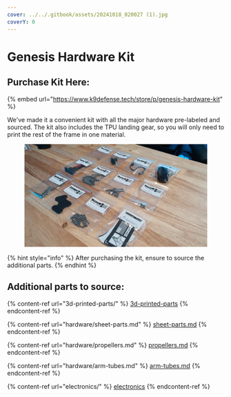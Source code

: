 ```yaml
---
cover: ../../.gitbook/assets/20241018_020027 (1).jpg
coverY: 0
---
```


# Genesis Hardware Kit

## Purchase Kit Here:

{% embed url="https://www.k9defense.tech/store/p/genesis-hardware-kit" %}

We've made it a convenient kit with all the major hardware pre-labeled and sourced. The kit also includes the TPU landing gear, so you will only need to print the rest of the frame in one material.

<figure><img src="../../.gitbook/assets/20241018_020050.jpg" alt=""><figcaption></figcaption></figure>

{% hint style="info" %}
After purchasing the kit, ensure to source the additional parts.
{% endhint %}

## Additional parts to source:&#x20;

{% content-ref url="3d-printed-parts/" %}
[3d-printed-parts](3d-printed-parts/)
{% endcontent-ref %}

{% content-ref url="hardware/sheet-parts.md" %}
[sheet-parts.md](hardware/sheet-parts.md)
{% endcontent-ref %}

{% content-ref url="hardware/propellers.md" %}
[propellers.md](hardware/propellers.md)
{% endcontent-ref %}

{% content-ref url="hardware/arm-tubes.md" %}
[arm-tubes.md](hardware/arm-tubes.md)
{% endcontent-ref %}

{% content-ref url="electronics/" %}
[electronics](electronics/)
{% endcontent-ref %}
